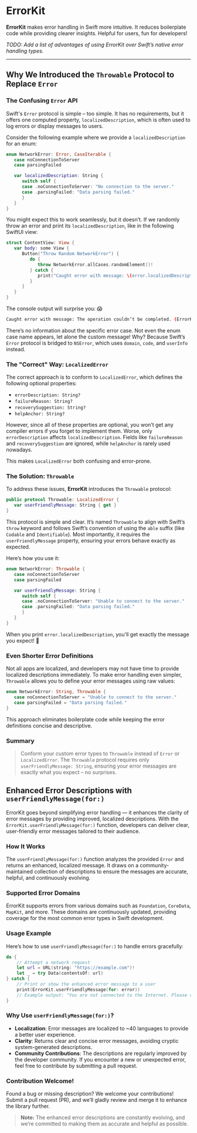 # ErrorKit

**ErrorKit** makes error handling in Swift more intuitive. It reduces boilerplate code while providing clearer insights. Helpful for users, fun for developers!

*TODO: Add a list of advantages of using ErrorKit over Swift’s native error handling types.*

---

## Why We Introduced the `Throwable` Protocol to Replace `Error`

### The Confusing `Error` API

Swift's `Error` protocol is simple – too simple. It has no requirements, but it offers one computed property, `localizedDescription`, which is often used to log errors or display messages to users.

Consider the following example where we provide a `localizedDescription` for an enum:

```swift
enum NetworkError: Error, CaseIterable {
   case noConnectionToServer
   case parsingFailed

   var localizedDescription: String {
      switch self {
      case .noConnectionToServer: "No connection to the server."
      case .parsingFailed: "Data parsing failed."
      }
   }
}
```

You might expect this to work seamlessly, but it doesn’t. If we randomly throw an error and print its `localizedDescription`, like in the following SwiftUI view:

```swift
struct ContentView: View {
   var body: some View {
      Button("Throw Random NetworkError") {
         do {
            throw NetworkError.allCases.randomElement()!
         } catch {
            print("Caught error with message: \(error.localizedDescription)")
         }
      }
   }
}
```

The console output will surprise you: 😱

```bash
Caught error with message: The operation couldn’t be completed. (ErrorKitDemo.NetworkError error 0.)
```

There’s no information about the specific error case. Not even the enum case name appears, let alone the custom message! Why? Because Swift’s `Error` protocol is bridged to `NSError`, which uses `domain`, `code`, and `userInfo` instead.

### The "Correct" Way: `LocalizedError`

The correct approach is to conform to `LocalizedError`, which defines the following optional properties:  

- `errorDescription: String?`
- `failureReason: String?`
- `recoverySuggestion: String?`
- `helpAnchor: String?`

However, since all of these properties are optional, you won’t get any compiler errors if you forget to implement them. Worse, only `errorDescription` affects `localizedDescription`. Fields like `failureReason` and `recoverySuggestion` are ignored, while `helpAnchor` is rarely used nowadays.

This makes `LocalizedError` both confusing and error-prone.

### The Solution: `Throwable`

To address these issues, **ErrorKit** introduces the `Throwable` protocol:

```swift
public protocol Throwable: LocalizedError {
   var userFriendlyMessage: String { get }
}
```

This protocol is simple and clear. It’s named `Throwable` to align with Swift’s `throw` keyword and follows Swift’s convention of using the `able` suffix (like `Codable` and `Identifiable`). Most importantly, it requires the `userFriendlyMessage` property, ensuring your errors behave exactly as expected.

Here’s how you use it:

```swift
enum NetworkError: Throwable {
   case noConnectionToServer
   case parsingFailed

   var userFriendlyMessage: String {
      switch self {
      case .noConnectionToServer: "Unable to connect to the server."
      case .parsingFailed: "Data parsing failed."
      }
   }
}
```

When you print `error.localizedDescription`, you'll get exactly the message you expect! 🥳

### Even Shorter Error Definitions

Not all apps are localized, and developers may not have time to provide localized descriptions immediately. To make error handling even simpler, `Throwable` allows you to define your error messages using raw values:

```swift
enum NetworkError: String, Throwable {
   case noConnectionToServer = "Unable to connect to the server."
   case parsingFailed = "Data parsing failed."
}
```

This approach eliminates boilerplate code while keeping the error definitions concise and descriptive.

### Summary

> Conform your custom error types to `Throwable` instead of `Error` or `LocalizedError`. The `Throwable` protocol requires only `userFriendlyMessage: String`, ensuring your error messages are exactly what you expect – no surprises.


## Enhanced Error Descriptions with `userFriendlyMessage(for:)`

ErrorKit goes beyond simplifying error handling — it enhances the clarity of error messages by providing improved, localized descriptions. With the `ErrorKit.userFriendlyMessage(for:)` function, developers can deliver clear, user-friendly error messages tailored to their audience.

### How It Works

The `userFriendlyMessage(for:)` function analyzes the provided `Error` and returns an enhanced, localized message. It draws on a community-maintained collection of descriptions to ensure the messages are accurate, helpful, and continuously evolving.

### Supported Error Domains

ErrorKit supports errors from various domains such as `Foundation`, `CoreData`, `MapKit`, and more. These domains are continuously updated, providing coverage for the most common error types in Swift development.

### Usage Example

Here’s how to use `userFriendlyMessage(for:)` to handle errors gracefully:

```swift
do {
    // Attempt a network request
    let url = URL(string: "https://example.com")!
    let _ = try Data(contentsOf: url)
} catch {
    // Print or show the enhanced error message to a user
    print(ErrorKit.userFriendlyMessage(for: error))
    // Example output: "You are not connected to the Internet. Please check your connection."
}
```

### Why Use `userFriendlyMessage(for:)`?

- **Localization**: Error messages are localized to ~40 languages to provide a better user experience.
- **Clarity**: Returns clear and concise error messages, avoiding cryptic system-generated descriptions.
- **Community Contributions**: The descriptions are regularly improved by the developer community. If you encounter a new or unexpected error, feel free to contribute by submitting a pull request.

### Contribution Welcome!

Found a bug or missing description? We welcome your contributions! Submit a pull request (PR), and we’ll gladly review and merge it to enhance the library further.

> **Note:** The enhanced error descriptions are constantly evolving, and we’re committed to making them as accurate and helpful as possible.
